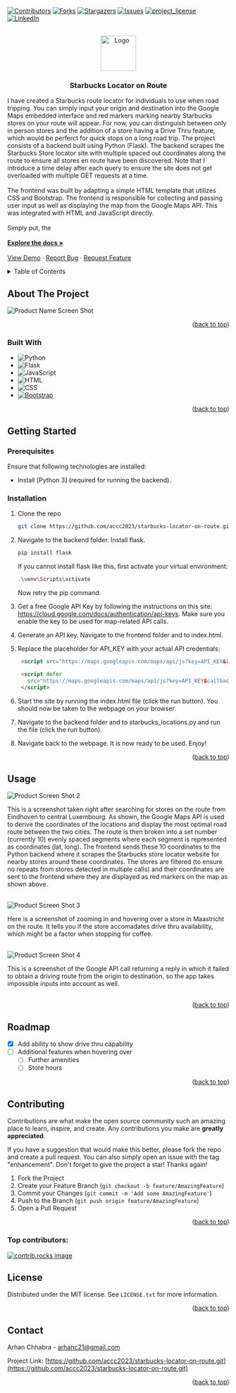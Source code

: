 <!-- Improved compatibility of back to top link: See: https://github.com/othneildrew/Best-README-Template/pull/73 -->
<a id="readme-top"></a>
<!--
*** Thanks for checking out the Best-README-Template. If you have a suggestion
*** that would make this better, please fork the repo and create a pull request
*** or simply open an issue with the tag "enhancement".
*** Don't forget to give the project a star!
*** Thanks again! Now go create something AMAZING! :D
-->



<!-- PROJECT SHIELDS -->
<!--
*** I'm using markdown "reference style" links for readability.
*** Reference links are enclosed in brackets [ ] instead of parentheses ( ).
*** See the bottom of this document for the declaration of the reference variables
*** for contributors-url, forks-url, etc. This is an optional, concise syntax you may use.
*** https://www.markdownguide.org/basic-syntax/#reference-style-links
-->
[![Contributors][contributors-shield]][contributors-url]
[![Forks][forks-shield]][forks-url]
[![Stargazers][stars-shield]][stars-url]
[![Issues][issues-shield]][issues-url]
[![project_license][license-shield]][license-url]
[![LinkedIn][linkedin-shield]][linkedin-url]



<!-- PROJECT LOGO -->
<br />
<div align="center">
  <a href="https://github.com/accc2023/starbucks-locator-on-route">
    <img src="images/logo.png" alt="Logo" width="80" height="80">
  </a>

<h3 align="center">Starbucks Locator on Route</h3>

  <p align="left">
    I have created a Starbucks route locator for individuals to use when road tripping. You can simply input your origin and destination into the Google Maps embedded interface and red markers marking nearby Starbucks stores on your route will appear. For now, you can distinguish between only in person stores and the addition of a store having a Drive Thru feature, which would be perferct for quick stops on a long road trip. The project consists of a backend built using Python (Flask). The backend scrapes the Starbucks Store locator site with multiple spaced out coordinates along the route to ensure all stores en route have been discovered. Note that I introduce a time delay after each query to ensure the site does not get overloaded with multiple GET requests at a time.
    <br /><br />
    The frontend was built by adapting a simple HTML template that utilizes CSS and Bootstrap. The frontend is responsible for collecting and passing user input as well as displaying the map from the Google Maps API. This was integrated with HTML and JavaScript directly.
    <br /><br />
    Simply put, the 
    <br /><br />
    <a href="https://github.com/accc2023/starbucks-locator-on-route"><strong>Explore the docs »</strong></a>
    <br />
    <br />
    <a href="https://github.com/accc2023/starbucks-locator-on-route">View Demo</a>
    ·
    <a href="https://github.com/accc2023/starbucks-locator-on-route/issues/new?labels=bug&template=bug-report---.md">Report Bug</a>
    ·
    <a href="https://github.com/accc2023/starbucks-locator-on-route/issues/new?labels=enhancement&template=feature-request---.md">Request Feature</a>
  </p>
</div>



<!-- TABLE OF CONTENTS -->
<details>
  <summary>Table of Contents</summary>
  <ol>
    <li>
      <a href="#about-the-project">About The Project</a>
      <ul>
        <li><a href="#built-with">Built With</a></li>
      </ul>
    </li>
    <li>
      <a href="#getting-started">Getting Started</a>
      <ul>
        <li><a href="#prerequisites">Prerequisites</a></li>
        <li><a href="#installation">Installation</a></li>
      </ul>
    </li>
    <li><a href="#usage">Usage</a></li>
    <li><a href="#roadmap">Roadmap</a></li>
    <li><a href="#contributing">Contributing</a></li>
    <li><a href="#license">License</a></li>
    <li><a href="#contact">Contact</a></li>
    <!-- <li><a href="#acknowledgments">Acknowledgments</a></li> -->
  </ol>
</details>



<!-- ABOUT THE PROJECT -->
## About The Project

![Product Name Screen Shot][product-screenshot]
<!-- (example.com) -->

<!-- Here's a blank template to get started. To avoid retyping too much info, do a search and replace with your text editor for the following: `github_username`, `repo_name`, `twitter_handle`, `linkedin_username`, `email_client`, `email`, `project_title`, `project_description`, `project_license` -->

<p align="right">(<a href="#readme-top">back to top</a>)</p>



### Built With

<!-- * [![Next][Next.js]][Next-url] -->

* ![Python](https://img.shields.io/badge/Python-3776AB?style=for-the-badge&logo=python&logoColor=white)
* ![Flask](https://img.shields.io/badge/Flask-000000?style=for-the-badge&logo=flask&logoColor=white)
* ![JavaScript](https://img.shields.io/badge/JavaScript-F7DF1E?style=for-the-badge&logo=javascript&logoColor=black)
* ![HTML](https://img.shields.io/badge/HTML-E34F26?style=for-the-badge&logo=html5&logoColor=white)
* ![CSS](https://img.shields.io/badge/CSS-1572B6?style=for-the-badge&logo=css3&logoColor=white)
* [![Bootstrap][Bootstrap.com]][Bootstrap-url]
<!-- * [![JQuery][JQuery.com]][JQuery-url] -->

<p align="right">(<a href="#readme-top">back to top</a>)</p>



<!-- GETTING STARTED -->
## Getting Started

<!-- This is an example of how you may give instructions on setting up your project locally.
To get a local copy up and running follow these simple example steps. -->

### Prerequisites

<!-- This is an example of how to list things you need to use the software and how to install them. -->
Ensure that following technologies are installed:

<!-- Replace Java 17+ with Java 21? -->
- Install [Python 3] (required for running the backend).


### Installation

1. Clone the repo
   ```sh
   git clone https://github.com/accc2023/starbucks-locator-on-route.git
   ```

5. Navigate to the backend folder. Install flask.
    ```bash
    pip install flask
    ```

    If you cannot install flask like this, first activate your virtual environment:
    ```bash
    .\venv\Scripts\activate
    ```

    Now retry the pip command.

6. Get a free Google API Key by following the instructions on this site: https://cloud.google.com/docs/authentication/api-keys. Make sure you enable the key to be used for map-related API calls.

7. Generate an API key. Navigate to the frontend folder and to index.html.
8. Replace the placeholder for API_KEY with your actual API credentials:
   ```HTML
    <script src="https://maps.googleapis.com/maps/api/js?key=API_KEY&libraries=places"></script>

    <script defer
      src="https://maps.googleapis.com/maps/api/js?key=API_KEY&callback=initMap">
    </script>
   ```

9. Start the site by running the index.html file (click the run button). You should now be taken to the webpage on your browser.

10. Navigate to the backend folder and to starbucks_locations.py and run the file (click the run button).

11. Navigate back to the webpage. It is now ready to be used. Enjoy!

<p align="right">(<a href="#readme-top">back to top</a>)</p>



<!-- USAGE EXAMPLES -->
## Usage

<!-- Use this space to show useful examples of how a project can be used. Additional screenshots, code examples and demos work well in this space. You may also link to more resources. -->

![Product Screen Shot 2][product-screenshot-2]

This is a screenshot taken right after searching for stores on the route from Eindhoven to central Luxembourg. As shown, the Google Maps API is used to derive the coordinates of the locations and display the most optimal road route between the two cities. The route is then broken into a set number (currently 10) evenly spaced segments where each segment is represented as coordinates (lat, long). The frontend sends these 10 coordinates to the Python backend where it scrapes the Starbucks store locator website for nearby stores around these coordinates. The stores are filtered (to ensure no repeats from stores detected in multiple calls) and their coordinates are sent to the frontend where they are displayed as red markers on the map as shown above.
<br /><br />

![Product Screen Shot 3][product-screenshot-3]

Here is a screenshot of zooming in and hovering over a store in Maastricht on the route. It tells you if the store accomadates drive thru availability, which might be a factor when stopping for coffee.
<br /><br />

![Product Screen Shot 4][product-screenshot-4]

This is a screenshot of the Google API call returning a reply in which it failed to obtain a driving route from the origin to destination, so the app takes impossible inputs into account as well.
<br /><br />

<!-- _For more examples, please refer to the [Documentation](https://example.com)_ -->

<p align="right">(<a href="#readme-top">back to top</a>)</p>



<!-- ROADMAP -->
## Roadmap

- [x] Add ability to show drive thru capability
- [ ] Additional features when hovering over
    - [ ] Further amenities
    - [ ] Store hours

<!-- See the [open issues](https://github.com/accc2023/personal-job-portal/issues) for a full list of proposed features (and known issues). -->

<p align="right">(<a href="#readme-top">back to top</a>)</p>



<!-- CONTRIBUTING -->
## Contributing

Contributions are what make the open source community such an amazing place to learn, inspire, and create. Any contributions you make are **greatly appreciated**.

If you have a suggestion that would make this better, please fork the repo and create a pull request. You can also simply open an issue with the tag "enhancement".
Don't forget to give the project a star! Thanks again!

1. Fork the Project
2. Create your Feature Branch (`git checkout -b feature/AmazingFeature`)
3. Commit your Changes (`git commit -m 'Add some AmazingFeature'`)
4. Push to the Branch (`git push origin feature/AmazingFeature`)
5. Open a Pull Request

<p align="right">(<a href="#readme-top">back to top</a>)</p>

### Top contributors:

<a href="https://github.com/accc2023/personal-job-portal/graphs/contributors">
  <img src="https://contrib.rocks/image?repo=accc2023/personal-job-portal" alt="contrib.rocks image" />
</a>



<!-- LICENSE -->
## License

<!-- Distributed under the MIT license. -->
Distributed under the MIT license. See `LICENSE.txt` for more information.

<p align="right">(<a href="#readme-top">back to top</a>)</p>



<!-- CONTACT -->
## Contact

Arhan Chhabra - arhanc21@gmail.com

Project Link: [https://github.com/accc2023/starbucks-locator-on-route.git](https://github.com/accc2023/starbucks-locator-on-route.git)

<p align="right">(<a href="#readme-top">back to top</a>)</p>



<!-- ACKNOWLEDGMENTS -->
<!-- ## Acknowledgments

* []()
* []()
* []()

<p align="right">(<a href="#readme-top">back to top</a>)</p> -->



<!-- MARKDOWN LINKS & IMAGES -->
<!-- https://www.markdownguide.org/basic-syntax/#reference-style-links -->
[contributors-shield]: https://img.shields.io/github/contributors/accc2023/personal-job-portal.svg?style=for-the-badge
[contributors-url]: https://github.com/accc2023/personal-job-portal/graphs/contributors
[forks-shield]: https://img.shields.io/github/forks/accc2023/personal-job-portal.svg?style=for-the-badge
[forks-url]: https://github.com/accc2023/personal-job-portal/network/members
[stars-shield]: https://img.shields.io/github/stars/accc2023/personal-job-portal.svg?style=for-the-badge
[stars-url]: https://github.com/accc2023/personal-job-portal/stargazers
[issues-shield]: https://img.shields.io/github/issues/accc2023/personal-job-portal.svg?style=for-the-badge
[issues-url]: https://github.com/accc2023/personal-job-portal/issues
[license-shield]: https://img.shields.io/github/license/accc2023/personal-job-portal.svg?style=for-the-badge
[license-url]: https://github.com/accc2023/personal-job-portal/blob/master/LICENSE.txt
[linkedin-shield]: https://img.shields.io/badge/-LinkedIn-black.svg?style=for-the-badge&logo=linkedin&colorB=555
[linkedin-url]: https://linkedin.com/in/arhan-chhabra
[product-screenshot]: images/mainScreen.png
[product-screenshot-1]: images/mainScreen.png
[product-screenshot-2]: images/basicResult.png
[product-screenshot-3]: images/hoverOverStore.png
[product-screenshot-4]: images/impossibleSearch.png
[Next.js]: https://img.shields.io/badge/next.js-000000?style=for-the-badge&logo=nextdotjs&logoColor=white
[Next-url]: https://nextjs.org/
[React.js]: https://img.shields.io/badge/React-20232A?style=for-the-badge&logo=react&logoColor=61DAFB
[React-url]: https://reactjs.org/
[Vue.js]: https://img.shields.io/badge/Vue.js-35495E?style=for-the-badge&logo=vuedotjs&logoColor=4FC08D
[Vue-url]: https://vuejs.org/
[Angular.io]: https://img.shields.io/badge/Angular-DD0031?style=for-the-badge&logo=angular&logoColor=white
[Angular-url]: https://angular.io/
[Svelte.dev]: https://img.shields.io/badge/Svelte-4A4A55?style=for-the-badge&logo=svelte&logoColor=FF3E00
[Svelte-url]: https://svelte.dev/
[Laravel.com]: https://img.shields.io/badge/Laravel-FF2D20?style=for-the-badge&logo=laravel&logoColor=white
[Laravel-url]: https://laravel.com
[Bootstrap.com]: https://img.shields.io/badge/Bootstrap-563D7C?style=for-the-badge&logo=bootstrap&logoColor=white
[Bootstrap-url]: https://getbootstrap.com
[JQuery.com]: https://img.shields.io/badge/jQuery-0769AD?style=for-the-badge&logo=jquery&logoColor=white
[JQuery-url]: https://jquery.com 
